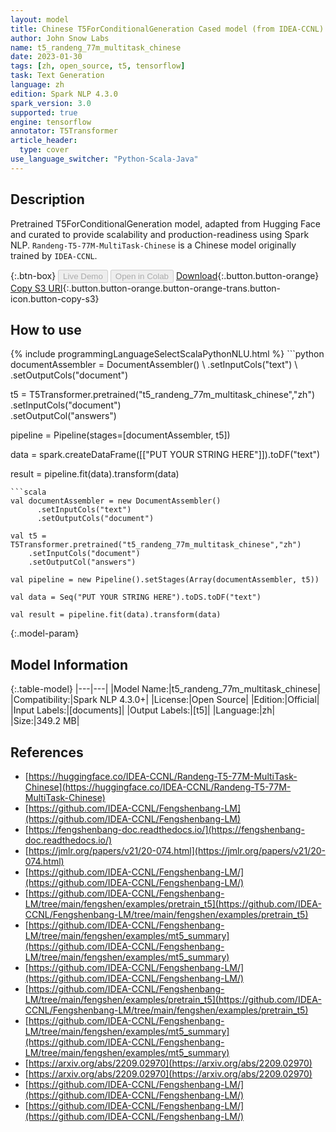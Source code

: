 ```yaml
---
layout: model
title: Chinese T5ForConditionalGeneration Cased model (from IDEA-CCNL)
author: John Snow Labs
name: t5_randeng_77m_multitask_chinese
date: 2023-01-30
tags: [zh, open_source, t5, tensorflow]
task: Text Generation
language: zh
edition: Spark NLP 4.3.0
spark_version: 3.0
supported: true
engine: tensorflow
annotator: T5Transformer
article_header:
  type: cover
use_language_switcher: "Python-Scala-Java"
---
```


## Description

Pretrained T5ForConditionalGeneration model, adapted from Hugging Face and curated to provide scalability and production-readiness using Spark NLP. `Randeng-T5-77M-MultiTask-Chinese` is a Chinese model originally trained by `IDEA-CCNL`.

{:.btn-box}
<button class="button button-orange" disabled>Live Demo</button>
<button class="button button-orange" disabled>Open in Colab</button>
[Download](https://s3.amazonaws.com/auxdata.johnsnowlabs.com/public/models/t5_randeng_77m_multitask_chinese_zh_4.3.0_3.0_1675098367899.zip){:.button.button-orange}
[Copy S3 URI](s3://auxdata.johnsnowlabs.com/public/models/t5_randeng_77m_multitask_chinese_zh_4.3.0_3.0_1675098367899.zip){:.button.button-orange.button-orange-trans.button-icon.button-copy-s3}

## How to use



<div class="tabs-box" markdown="1">
{% include programmingLanguageSelectScalaPythonNLU.html %}
```python
documentAssembler = DocumentAssembler() \
    .setInputCols("text") \
    .setOutputCols("document")

t5 = T5Transformer.pretrained("t5_randeng_77m_multitask_chinese","zh") \
    .setInputCols("document") \
    .setOutputCol("answers")
    
pipeline = Pipeline(stages=[documentAssembler, t5])

data = spark.createDataFrame([["PUT YOUR STRING HERE"]]).toDF("text")

result = pipeline.fit(data).transform(data)
```
```scala
val documentAssembler = new DocumentAssembler() 
      .setInputCols("text")
      .setOutputCols("document")
       
val t5 = T5Transformer.pretrained("t5_randeng_77m_multitask_chinese","zh") 
    .setInputCols("document")
    .setOutputCol("answers")
   
val pipeline = new Pipeline().setStages(Array(documentAssembler, t5))

val data = Seq("PUT YOUR STRING HERE").toDS.toDF("text")

val result = pipeline.fit(data).transform(data)
```
</div>

{:.model-param}
## Model Information

{:.table-model}
|---|---|
|Model Name:|t5_randeng_77m_multitask_chinese|
|Compatibility:|Spark NLP 4.3.0+|
|License:|Open Source|
|Edition:|Official|
|Input Labels:|[documents]|
|Output Labels:|[t5]|
|Language:|zh|
|Size:|349.2 MB|

## References

- [https://huggingface.co/IDEA-CCNL/Randeng-T5-77M-MultiTask-Chinese](https://huggingface.co/IDEA-CCNL/Randeng-T5-77M-MultiTask-Chinese)
- [https://github.com/IDEA-CCNL/Fengshenbang-LM](https://github.com/IDEA-CCNL/Fengshenbang-LM)
- [https://fengshenbang-doc.readthedocs.io/](https://fengshenbang-doc.readthedocs.io/)
- [https://jmlr.org/papers/v21/20-074.html](https://jmlr.org/papers/v21/20-074.html)
- [https://github.com/IDEA-CCNL/Fengshenbang-LM/](https://github.com/IDEA-CCNL/Fengshenbang-LM/)
- [https://github.com/IDEA-CCNL/Fengshenbang-LM/tree/main/fengshen/examples/pretrain_t5](https://github.com/IDEA-CCNL/Fengshenbang-LM/tree/main/fengshen/examples/pretrain_t5)
- [https://github.com/IDEA-CCNL/Fengshenbang-LM/tree/main/fengshen/examples/mt5_summary](https://github.com/IDEA-CCNL/Fengshenbang-LM/tree/main/fengshen/examples/mt5_summary)
- [https://github.com/IDEA-CCNL/Fengshenbang-LM/](https://github.com/IDEA-CCNL/Fengshenbang-LM/)
- [https://github.com/IDEA-CCNL/Fengshenbang-LM/tree/main/fengshen/examples/pretrain_t5](https://github.com/IDEA-CCNL/Fengshenbang-LM/tree/main/fengshen/examples/pretrain_t5)
- [https://github.com/IDEA-CCNL/Fengshenbang-LM/tree/main/fengshen/examples/mt5_summary](https://github.com/IDEA-CCNL/Fengshenbang-LM/tree/main/fengshen/examples/mt5_summary)
- [https://arxiv.org/abs/2209.02970](https://arxiv.org/abs/2209.02970)
- [https://arxiv.org/abs/2209.02970](https://arxiv.org/abs/2209.02970)
- [https://github.com/IDEA-CCNL/Fengshenbang-LM/](https://github.com/IDEA-CCNL/Fengshenbang-LM/)
- [https://github.com/IDEA-CCNL/Fengshenbang-LM/](https://github.com/IDEA-CCNL/Fengshenbang-LM/)